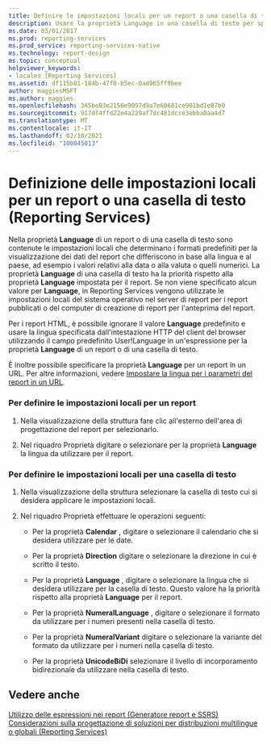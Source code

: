 ```yaml
---
title: Definire le impostazioni locali per un report o una casella di testo (Reporting Services) | Microsoft Docs
description: Usare la proprietà Language in una casella di testo per specificare le impostazioni locali per i formati che visualizzano i dati che differiscono per lingua e area in Generatore report.
ms.date: 03/01/2017
ms.prod: reporting-services
ms.prod_service: reporting-services-native
ms.technology: report-design
ms.topic: conceptual
helpviewer_keywords:
- locales [Reporting Services]
ms.assetid: df115b01-184b-47f0-b5ec-0ad965ff9bee
author: maggiesMSFT
ms.author: maggies
ms.openlocfilehash: 345be03e2156e9097d9a7e60681ce901bd1e87b0
ms.sourcegitcommit: 917df4ffd22e4a229af7dc481dcce3ebba0aa4d7
ms.translationtype: MT
ms.contentlocale: it-IT
ms.lasthandoff: 02/10/2021
ms.locfileid: "100045013"
---
```

# <a name="set-the-locale-for-a-report-or-text-box-reporting-services"></a>Definizione delle impostazioni locali per un report o una casella di testo (Reporting Services)
  Nella proprietà **Language** di un report o di una casella di testo sono contenute le impostazioni locali che determinano i formati predefiniti per la visualizzazione dei dati del report che differiscono in base alla lingua e al paese, ad esempio i valori relativi alla data o alla valuta o quelli numerici. La proprietà **Language** di una casella di testo ha la priorità rispetto alla proprietà **Language** impostata per il report. Se non viene specificato alcun valore per **Language**, in Reporting Services vengono utilizzate le impostazioni locali del sistema operativo nel server di report per i report pubblicati o del computer di creazione di report per l'anteprima del report.  
  
 Per i report HTML, è possibile ignorare il valore **Language** predefinito e usare la lingua specificata dall'intestazione HTTP del client del browser utilizzando il campo predefinito User!Language in un'espressione per la proprietà **Language** di un report o di una casella di testo.  
  
 È inoltre possibile specificare la proprietà **Language** per un report in un URL. Per altre informazioni, vedere [Impostare la lingua per i parametri del report in un URL](../../reporting-services/set-the-language-for-report-parameters-in-a-url.md).  
  
### <a name="to-set-the-locale-for-a-report"></a>Per definire le impostazioni locali per un report  
  
1.  Nella visualizzazione della struttura fare clic all'esterno dell'area di progettazione del report per selezionarlo.  
  
2.  Nel riquadro Proprietà digitare o selezionare per la proprietà **Language** la lingua da utilizzare per il report.  
  
### <a name="to-set-the-locale-for-a-text-box"></a>Per definire le impostazioni locali per una casella di testo  
  
1.  Nella visualizzazione della struttura selezionare la casella di testo cui si desidera applicare le impostazioni locali.  
  
2.  Nel riquadro Proprietà effettuare le operazioni seguenti:  
  
    -   Per la proprietà **Calendar** , digitare o selezionare il calendario che si desidera utilizzare per le date.  
  
    -   Per la proprietà **Direction** digitare o selezionare la direzione in cui è scritto il testo.  
  
    -   Per la proprietà **Language** , digitare o selezionare la lingua che si desidera utilizzare per la casella di testo. Questo valore ha la priorità rispetto alla proprietà **Language** per il report.  
  
    -   Per la proprietà **NumeralLanguage** , digitare o selezionare il formato da utilizzare per i numeri presenti nella casella di testo.  
  
    -   Per la proprietà **NumeralVariant** digitare o selezionare la variante del formato da utilizzare per i numeri nella casella di testo.  
  
    -   Per la proprietà **UnicodeBiDi** selezionare il livello di incorporamento bidirezionale da utilizzare nella casella di testo.  
  
## <a name="see-also"></a>Vedere anche  
 [Utilizzo delle espressioni nei report &#40;Generatore report e SSRS&#41;](../../reporting-services/report-design/expression-uses-in-reports-report-builder-and-ssrs.md)   
 [Considerazioni sulla progettazione di soluzioni per distribuzioni multilingue o globali (Reporting Services)](/previous-versions/sql/)  
  
